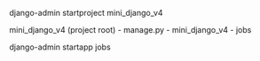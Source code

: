 django-admin startproject mini_django_v4

mini_django_v4 (project root)
    - manage.py
    - mini_django_v4
    - jobs
    
django-admin startapp jobs